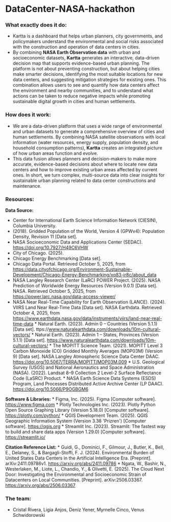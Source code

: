 # DataCenter-NASA-hackathon

### **What exactly does it do:**
- Kartta is a dashboard that helps urban planners, city governments, and policymakers understand the environmental and social risks associated with the construction and operation of data centers in cities.
- By combining **NASA Earth Observation data** with urban and socioeconomic datasets, **Kartta** generates an interactive, data-driven decision map that supports evidence-based urban planning.
The platform is not about preventing construction, but about helping cities make smarter decisions, identifying the most suitable locations for new data centers, and suggesting mitigation strategies for existing ones. This combination allows users to see and quantify how data centers affect the environment and nearby communities, and to understand what actions can be taken to reduce negative impacts while promoting sustainable digital growth in cities and human settlements.

### **How does it work:**
- We are a data-driven platform that uses a wide range of environmental and urban datasets to generate a comprehensive overview of cities and human settlements.
By combining NASA satellite observations with local information (water resources, energy supply, population density, and household consumption patterns), **Kartta** creates an integrated picture of how urban areas function and evolve.
- This data fusion allows planners and decision-makers to make more accurate, evidence-based decisions about where to locate new data centers and how to improve existing urban areas affected by current ones. In short, we turn complex, multi-source data into clear insights for sustainable urban planning related to data center constructions and maintenance.


### **Resources:**
**Data Source:**
    
   * Center for International Earth Science Information Network (CIESIN), Columbia University.
   * (2018). Gridded Population of the World, Version 4 (GPWv4): Population Density, Revision 11 [Data set].
   * NASA Socioeconomic Data and Applications Center (SEDAC). https://doi.org/10.7927/H49C6VHW
   *  City of Chicago. (2025).
   *  Chicago Energy Benchmarking [Data set].
   *  Chicago Data Portal. Retrieved October 5, 2025, from https://data.cityofchicago.org/Environment-Sustainable-Development/Chicago-Energy-Benchmarking/xq83-jr8c/about_data
   *  NASA Langley Research Center (LaRC) POWER Project. (2025). NASA Prediction of Worldwide Energy Resources (Version 9.0.1) [Data set]. NASA. Retrieved October 5, 2025, from https://power.larc.nasa.gov/data-access-viewer/
   * NASA Near Real-Time Capability for Earth Observation (LANCE). (2024). VIIRS Land Near Real-Time Data [Data set]. NASA Earthdata. Retrieved October 4, 2025, from https://www.earthdata.nasa.gov/data/instruments/viirs/land-near-real-time-data
    * Natural Earth. (2023). Admin 0 – Countries (Version 5.1.1) [Data set]. ttps://www.naturalearthdata.com/downloads/10m-cultural-vectors/
    * Natural Earth. (2023). Admin 1 – States, Provinces (Version 5.1.1) [Data set]. https://www.naturalearthdata.com/downloads/10m-cultural-vectors/
    * The MOPITT Science Team. (2021). MOPITT Level 3 Carbon Monoxide (CO) Gridded Monthly Averages (MOP03M) (Version 9) [Data set].
      NASA Langley Atmospheric Science Data Center DAAC. https://doi.org/10.5067/TERRA/MOPITT/MOP03M.009
    * U.S. Geological Survey (USGS) and National Aeronautics and Space Administration (NASA). (2022). Landsat 8–9 Collection 2 Level-2 Surface Reflectance Code (LaSRC) Product.
    * NASA Earth Science Data Systems (ESDS) Program, Land Processes Distributed Active Archive Center (LP DAAC). https://doi.org/10.5066/P9OGBGM6

**Software & Libraries:**
    * Figma, Inc. (2025). Figma [Computer software]. https://www.figma.com
    * Plotly Technologies Inc. (2023). Plotly Python Open Source Graphing Library (Version 5.18.0) [Computer software]. https://plotly.com/python/
    * QGIS Development Team. (2025). QGIS Geographic Information System (Version 3.38 'Prizren') [Computer software]. https://qgis.org
    * Streamlit Inc. (2023). Streamlit: The fastest way to build and share data apps (Version 1.29.0) [Computer software]. https://streamlit.io/

**Citation Reference List:**
    * Guidi, G., Dominici, F., Gilmour, J., Butler, K., Bell, E., Delaney, S., & Bargagli-Stoffi, F. J. (2024). Environmental Burden of United States Data Centers in the Artificial Intelligence Era. [Preprint]. arXiv:2411.09786v1. https://arxiv.org/abs/2411.09786
    * Ngata, W., Bashir, N., Westerlaken, M., Liote, L., Chandio, Y., & Olivetti, E. (2025). The Cloud Next Door: Investigating the Environmental and Socioeconomic Strain of Datacenters on Local Communities. [Preprint]. arXiv:2506.03367. https://arxiv.org/abs/2506.03367

### The team: 
- Cristal Rivera, Ligia Anjos, Deniz Yener, Myrnelle Cinco, Venus Schwidorowski

